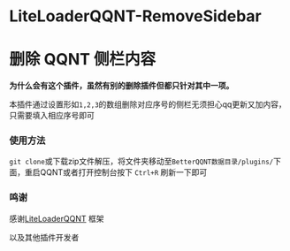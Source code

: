 # LiteLoaderQQNT-RemoveSidebar
# 删除 QQNT 侧栏内容
**为什么会有这个插件，虽然有别的删除插件但都只针对其中一项。**

本插件通过设置形如`1,2,3`的数组删除对应序号的侧栏无须担心qq更新又加内容，只需要填入相应序号即可

### 使用方法
`git clone`或下载zip文件解压，将文件夹移动至`BetterQQNT数据目录/plugins/`下面，重启QQNT或者打开控制台按下 `Ctrl+R` 刷新一下即可

### 鸣谢
感谢[LiteLoaderQQNT](https://github.com/mo-jinran/LiteLoaderQQNT) 框架

以及其他插件开发者
